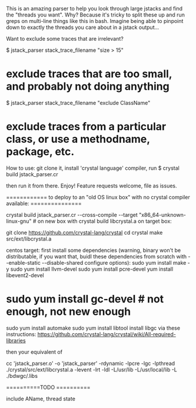 This is an amazing parser to help you look through large jstacks and find the "threads you want".
Why? Because it's tricky to split these up and run greps on multi-line things like this in bash.
Imagine being able to pinpoint down to exactly the threads you care about in a jstack output...

Want to exclude some traces that are irrelevant?

$ jstack_parser stack_trace_filename "size > 15" 
# exclude traces that are too small, and probably not doing anything

$ jstack_parser stack_trace_filename "exclude ClassName" 
# exclude traces from a particular class, or use a methodname, package, etc.

How to use: git clone it, install 'crystal language' compiler, run
$ crystal build jstack_parser.cr

then run it from there.  Enjoy!  Feature requests welcome, file as issues.

============ to deploy to an "old OS linux box" with no crystal compiler available: ===============

crystal build jstack_parser.cr  --cross-compile --target "x86_64-unknown-linux-gnu" # on new box with crystal
build libcrystal.a on target box:

git clone https://github.com/crystal-lang/crystal
cd crystal
make src/ext/libcrystal.a

centos target: first install some dependencies (warning, binary won't be distributable, if you want that, buidl these dependencies from scratch with --enable-static --disable-shared configure options):
sudo yum install make -y
sudo yum install llvm-devel
sudo yum install pcre-devel
yum install libevent2-devel

# sudo yum install gc-devel # not enough, not new enough
sudo yum install automake
sudo yum install libtool
install libgc via these instructions: https://github.com/crystal-lang/crystal/wiki/All-required-libraries

then your equivalent of

cc 'jstack_parser.o' -o 'jstack_parser'  -rdynamic  -lpcre -lgc -lpthread ./crystal/src/ext/libcrystal.a -levent -lrt -ldl -L/usr/lib -L/usr/local/lib -L ./bdwgc/.libs

==========TODO ==========

include AName, thread state
